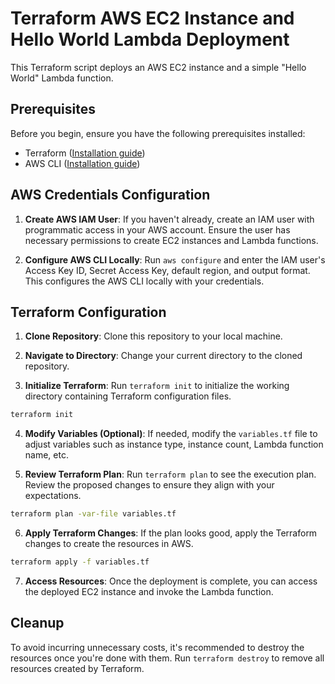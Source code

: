# Terraform AWS EC2 Instance and Hello World Lambda Deployment
This Terraform script deploys an AWS EC2 instance and a simple "Hello World" Lambda function.

## Prerequisites

Before you begin, ensure you have the following prerequisites installed:

- Terraform ([Installation guide](https://learn.hashicorp.com/tutorials/terraform/install-cli))
- AWS CLI ([Installation guide](https://docs.aws.amazon.com/cli/latest/userguide/cli-configure-install.html))


## AWS Credentials Configuration

1. **Create AWS IAM User**: If you haven't already, create an IAM user with programmatic access in your AWS account. Ensure the user has necessary permissions to create EC2 instances and Lambda functions.

2. **Configure AWS CLI Locally**: Run `aws configure` and enter the IAM user's Access Key ID, Secret Access Key, default region, and output format. This configures the AWS CLI locally with your credentials.


## Terraform Configuration

1. **Clone Repository**: Clone this repository to your local machine.

2. **Navigate to Directory**: Change your current directory to the cloned repository.

3. **Initialize Terraform**: Run `terraform init` to initialize the working directory containing Terraform configuration files.
```bash
terraform init
```

4. **Modify Variables (Optional)**: If needed, modify the `variables.tf` file to adjust variables such as instance type, instance count, Lambda function name, etc.

5. **Review Terraform Plan**: Run `terraform plan` to see the execution plan. Review the proposed changes to ensure they align with your expectations.
```bash
terraform plan -var-file variables.tf
```

6. **Apply Terraform Changes**: If the plan looks good, apply the Terraform changes to create the resources in AWS.
```bash
terraform apply -f variables.tf
```

7. **Access Resources**: Once the deployment is complete, you can access the deployed EC2 instance and invoke the Lambda function.


## Cleanup

To avoid incurring unnecessary costs, it's recommended to destroy the resources once you're done with them.
Run `terraform destroy` to remove all resources created by Terraform.
